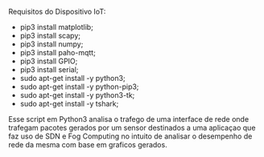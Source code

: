 Requisitos do Dispositivo IoT:

* pip3 install matplotlib;
* pip3 install scapy;
* pip3 install numpy;
* pip3 install paho-mqtt;
* pip3 install GPIO;
* pip3 install serial;
* sudo apt-get install -y python3;
* sudo apt-get install -y python-pip3;
* sudo apt-get install -y python3-tk; 
* sudo apt-get install -y tshark;

Esse script em Python3 analisa o trafego de uma interface de rede onde trafegam pacotes gerados por um sensor destinados a uma aplicaçao que faz uso de SDN e Fog Computing no intuito de analisar o desempenho de rede da mesma com base em graficos gerados.

